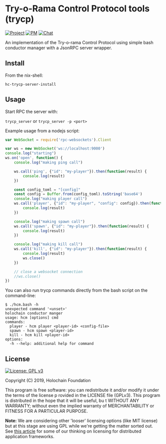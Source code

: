 # Try-o-Rama Control Protocol tools (trycp)

[![Project](https://img.shields.io/badge/project-holochain-blue.svg?style=flat-square)](http://holochain.org/)
[![PM](https://img.shields.io/badge/pm-waffle-blue.svg?style=flat-square)](https://waffle.io/holochain/org)
[![Chat](https://img.shields.io/badge/chat-chat%2eholochain%2enet-blue.svg?style=flat-square)](https://chat.holochain.org)

An implementation of the Try-o-rama Control Protocol using simple bash conductor manager with a JsonRPC server wrapper.

## Install

From the nix-shell:

``` shell
hc-trycp-server-install
```

## Usage

Start RPC the server with:

`trycp_server`
or
`trycp_server -p <port>`


Example usage from a nodejs script:

``` javascript
var WebSocket = require('rpc-websockets').Client

var ws = new WebSocket('ws://localhost:9000')
console.log("starting")
ws.on('open', function() {
    console.log("making ping call")

    ws.call('ping', {"id": "my-player"}).then(function(result) {
        console.log(result)
    })

    const config_toml = "[config]"
    const config = Buffer.from(config_toml).toString('base64')
    console.log("making player call")
    ws.call('player', {"id": "my-player", "config": config}).then(function(result) {
        console.log(result)
    })

    console.log("making spawn call")
    ws.call('spawn', {"id": "my-player"}).then(function(result) {
        console.log(result)
    })

    console.log("making kill call")
    ws.call('kill', {"id": "my-player"}).then(function(result) {
        console.log(result)
        ws.close()
    })

    // close a websocket connection
    //ws.close()
})
```

You can also run trycp commands directly from the bash script on the command-line:

``` shell
$ ./hcm.bash -h
unexpected command '<unset>'
holochain conductor manger
usage: hcm [options] cmd
commands:
  player - hcm player <player-id> <config-file>
  spawn - hcm spawn <player-id>
  kill - hcm kill <player-id>
options:
  -h --help: additional help for command
```


## License
[![License: GPL v3](https://img.shields.io/badge/License-GPL%20v3-blue.svg)](http://www.gnu.org/licenses/gpl-3.0)

Copyright (C) 2019, Holochain Foundation

This program is free software: you can redistribute it and/or modify it under the terms of the license p
rovided in the LICENSE file (GPLv3).  This program is distributed in the hope that it will be useful, bu
t WITHOUT ANY WARRANTY; without even the implied warranty of MERCHANTABILITY or FITNESS FOR A PARTICULAR
 PURPOSE.

**Note:** We are considering other 'looser' licensing options (like MIT license) but at this stage are using GPL while we're getting the matter sorted out.  See [this article](https://medium.com/holochain/licensing-needs-for-truly-p2p-software-a3e0fa42be6c) for some of our thinking on licensing for distributed application frameworks.
